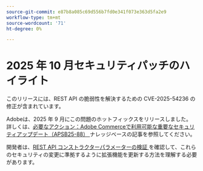 ```yaml
---
source-git-commit: e87b8a085c69d556b7fd0e341f073e363d5fa2e9
workflow-type: tm+mt
source-wordcount: '71'
ht-degree: 0%

---
```

# 2025 年 10 月セキュリティパッチのハイライト

このリリースには、REST API の脆弱性を解決するための CVE-2025-54236 の修正が含まれています。

Adobeは、2025 年 9 月にこの問題のホットフィックスをリリースしました。 詳しくは、[&#x200B; 必要なアクション：Adobe Commerceで利用可能な重要なセキュリティアップデート（APSB25-88） &#x200B;](https://experienceleague.adobe.com/en/docs/experience-cloud-kcs/kbarticles/ka-27397) ナレッジベースの記事を参照してください。<!-- AC-15379 -->

開発者は、[REST API コンストラクターパラメーターの検証 &#x200B;](https://developer.adobe.com/commerce/php/development/components/web-api/services/#rest-api-constructor-parameter-validation) を確認して、これらのセキュリティの変更に準拠するように拡張機能を更新する方法を理解する必要があります。
